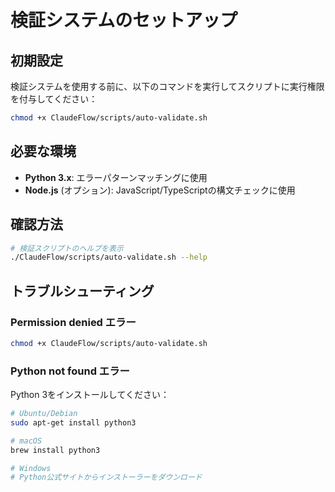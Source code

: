 # 検証システムのセットアップ

## 初期設定

検証システムを使用する前に、以下のコマンドを実行してスクリプトに実行権限を付与してください：

```bash
chmod +x ClaudeFlow/scripts/auto-validate.sh
```

## 必要な環境

- **Python 3.x**: エラーパターンマッチングに使用
- **Node.js** (オプション): JavaScript/TypeScriptの構文チェックに使用

## 確認方法

```bash
# 検証スクリプトのヘルプを表示
./ClaudeFlow/scripts/auto-validate.sh --help
```

## トラブルシューティング

### Permission denied エラー
```bash
chmod +x ClaudeFlow/scripts/auto-validate.sh
```

### Python not found エラー
Python 3をインストールしてください：
```bash
# Ubuntu/Debian
sudo apt-get install python3

# macOS
brew install python3

# Windows
# Python公式サイトからインストーラーをダウンロード
```